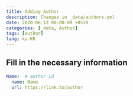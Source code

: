 ```yaml
---
title: Adding Author
description: Changes in _data/authors.yml
date: 2020-06-12 00:00:00 +0530
categories: [_data, Author]
tags: [author]
lang: ko-KR
---
```


## Fill in the necessary information

```yaml
Name:  # author id
  name: Name
  url: https://link.to/author
```